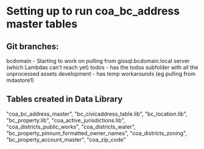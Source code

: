 # Setting up to run coa_bc_address master tables

## Git branches:
bcdomain - Starting to work on pulling from gissql.bcdomain.local server (which Lambdas can't reach yet)
todos - has the todos subfolder with all the unprocessed assets
development - has temp workarounds (eg pulling from mdastore1)

## Tables created in Data Library

"coa_bc_address_master",
"bc_civicaddress_table.lib",
"bc_location.lib",
"bc_property.lib",
"coa_active_jurisdictions.lib",
"coa_districts_public_works",
"coa_districts_water",
"bc_property_pinnum_formatted_owner_names",
"coa_districts_zoning",
"bc_property_account_master",
"coa_zip_code"

